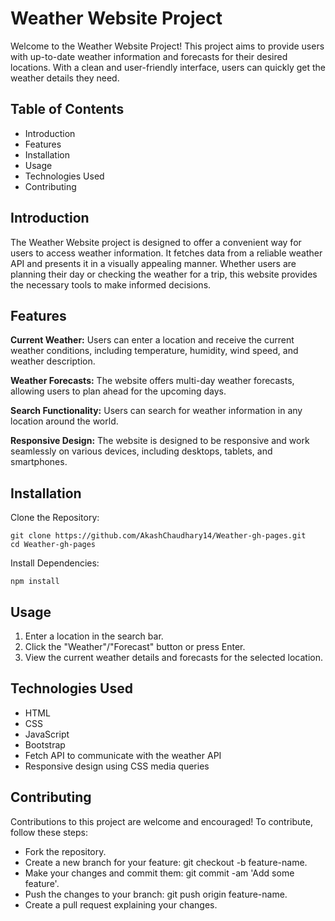 # Weather Website Project

Welcome to the Weather Website Project! This project aims to provide users with up-to-date weather information and forecasts for their desired locations. With a clean and user-friendly interface, users can quickly get the weather details they need.

## Table of Contents
- Introduction
- Features
- Installation
- Usage
- Technologies Used
- Contributing

## Introduction
The Weather Website project is designed to offer a convenient way for users to access weather information. It fetches data from a reliable weather API and presents it in a visually appealing manner. Whether users are planning their day or checking the weather for a trip, this website provides the necessary tools to make informed decisions.

## Features
**Current Weather:** Users can enter a location and receive the current weather conditions, including temperature, humidity, wind speed, and weather description.

**Weather Forecasts:** The website offers multi-day weather forecasts, allowing users to plan ahead for the upcoming days.

**Search Functionality:** Users can search for weather information in any location around the world.

**Responsive Design:** The website is designed to be responsive and work seamlessly on various devices, including desktops, tablets, and smartphones.

## Installation

Clone the Repository:
```
git clone https://github.com/AkashChaudhary14/Weather-gh-pages.git
cd Weather-gh-pages

```
Install Dependencies:
```
npm install
```

## Usage
1. Enter a location in the search bar.
2. Click the "Weather"/"Forecast" button or press Enter.
3. View the current weather details and forecasts for the selected location.

## Technologies Used
- HTML
- CSS
- JavaScript
- Bootstrap
- Fetch API to communicate with the weather API
- Responsive design using CSS media queries

## Contributing
Contributions to this project are welcome and encouraged! To contribute, follow these steps:

- Fork the repository.
- Create a new branch for your feature: git checkout -b feature-name.
- Make your changes and commit them: git commit -am 'Add some feature'.
- Push the changes to your branch: git push origin feature-name.
- Create a pull request explaining your changes.



